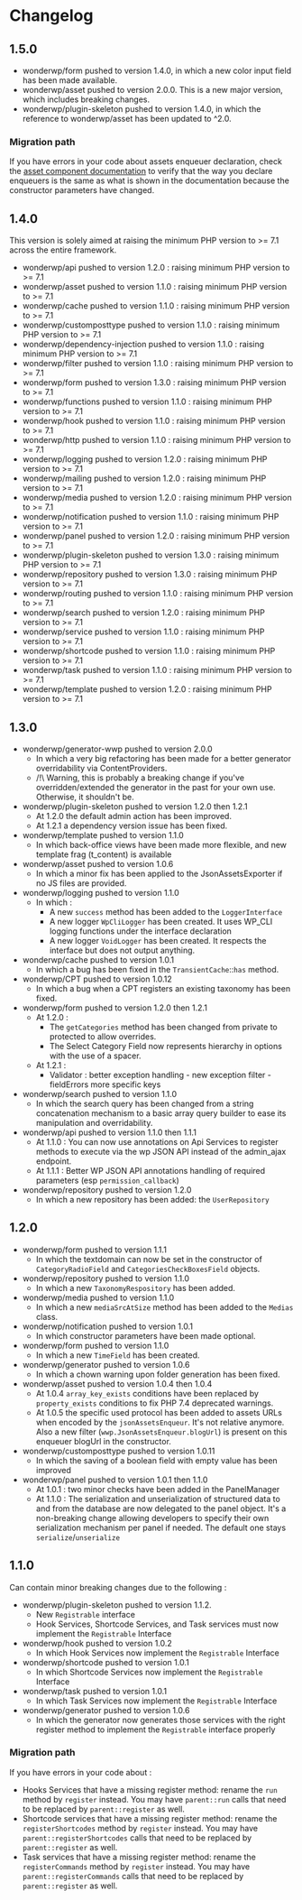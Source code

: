 # Changelog

## 1.5.0

- wonderwp/form pushed to version 1.4.0, in which a new color input field has been made available.
- wonderwp/asset pushed to version 2.0.0. This is a new major version, which includes breaking changes.
- wonderwp/plugin-skeleton pushed to version 1.4.0, in which the reference to wonderwp/asset has been updated to ^2.0.


### Migration path

If you have errors in your code about assets enqueuer declaration, check the [asset component documentation](http://wonderwp.net/Framewok_components/Assets/index.html) to verify that the way you declare enqueuers is the same as what is shown in the documentation because the constructor parameters have changed.

## 1.4.0

This version is solely aimed at raising the minimum PHP version to >= 7.1 across the entire framework.

- wonderwp/api pushed to version 1.2.0 : raising minimum PHP version to >= 7.1
- wonderwp/asset pushed to version 1.1.0 : raising minimum PHP version to >= 7.1
- wonderwp/cache pushed to version 1.1.0 : raising minimum PHP version to >= 7.1
- wonderwp/customposttype pushed to version 1.1.0 : raising minimum PHP version to >= 7.1
- wonderwp/dependency-injection pushed to version 1.1.0 : raising minimum PHP version to >= 7.1
- wonderwp/filter pushed to version 1.1.0 : raising minimum PHP version to >= 7.1
- wonderwp/form pushed to version 1.3.0 : raising minimum PHP version to >= 7.1
- wonderwp/functions pushed to version 1.1.0 : raising minimum PHP version to >= 7.1
- wonderwp/hook pushed to version 1.1.0 : raising minimum PHP version to >= 7.1
- wonderwp/http pushed to version 1.1.0 : raising minimum PHP version to >= 7.1
- wonderwp/logging pushed to version 1.2.0 : raising minimum PHP version to >= 7.1
- wonderwp/mailing pushed to version 1.2.0 : raising minimum PHP version to >= 7.1
- wonderwp/media pushed to version 1.2.0 : raising minimum PHP version to >= 7.1
- wonderwp/notification pushed to version 1.1.0 : raising minimum PHP version to >= 7.1
- wonderwp/panel pushed to version 1.2.0 : raising minimum PHP version to >= 7.1
- wonderwp/plugin-skeleton pushed to version 1.3.0 : raising minimum PHP version to >= 7.1
- wonderwp/repository pushed to version 1.3.0 : raising minimum PHP version to >= 7.1
- wonderwp/routing pushed to version 1.1.0 : raising minimum PHP version to >= 7.1
- wonderwp/search pushed to version 1.2.0 : raising minimum PHP version to >= 7.1
- wonderwp/service pushed to version 1.1.0 : raising minimum PHP version to >= 7.1
- wonderwp/shortcode pushed to version 1.1.0 : raising minimum PHP version to >= 7.1
- wonderwp/task pushed to version 1.1.0 : raising minimum PHP version to >= 7.1
- wonderwp/template pushed to version 1.2.0 : raising minimum PHP version to >= 7.1


## 1.3.0

- wonderwp/generator-wwp pushed to version 2.0.0
  - In which a very big refactoring has been made for a better generator overridability via ContentProviders.
  - /!\ Warning, this is probably a breaking change if you've overridden/extended the generator in the past for your own use. Otherwise, it shouldn't be.
- wonderwp/plugin-skeleton pushed to version 1.2.0 then 1.2.1
  - At 1.2.0 the default admin action has been improved.
  - At 1.2.1 a dependency version issue has been fixed.
- wonderwp/template pushed to version 1.1.0
  - In which back-office views have been made more flexible, and new template frag (t_content) is available
- wonderwp/asset pushed to version 1.0.6
  - In which a minor fix has been applied to the JsonAssetsExporter if no JS files are provided.
- wonderwp/logging pushed to version 1.1.0
  - In which :
    - A new `success` method has been added to the `LoggerInterface`
    - A new logger `WpCliLogger` has been created. It uses WP_CLI logging functions under the interface declaration
    - A new logger `VoidLogger` has been created. It respects the interface but does not output anything.
- wonderwp/cache pushed to version 1.0.1
  - In which a bug has been fixed in the `TransientCache`::`has` method.
- wonderwp/CPT pushed to version 1.0.12
  - In which a bug when a CPT registers an existing taxonomy has been fixed.
- wonderwp/form pushed to version 1.2.0 then 1.2.1
  - At 1.2.0 :
    - The `getCategories` method has been changed from private to protected to allow overrides.
    - The Select Category Field now represents hierarchy in options with the use of a spacer.
  - At 1.2.1 :
    - Validator : better exception handling - new exception filter - fieldErrors more specific keys
- wonderwp/search pushed to version 1.1.0
  - In which the search query has been changed from a string concatenation mechanism to a basic array query builder to ease its manipulation and overridability.
- wonderwp/api pushed to version 1.1.0 then 1.1.1
  - At 1.1.0 : You can now use annotations on Api Services to register methods to execute via the wp JSON API instead of the admin_ajax endpoint.
  - At 1.1.1 : Better WP JSON API annotations handling of required parameters (esp `permission_callback`)
- wonderwp/repository pushed to version 1.2.0
  - In which a new repository has been added: the `UserRepository`

## 1.2.0

- wonderwp/form pushed to version 1.1.1
  - In which the textdomain can now be set in the constructor of `CategoryRadioField` and `CategoriesCheckBoxesField` objects.
- wonderwp/repository pushed to version 1.1.0
  - In which a new `TaxonomyRespository` has been added.
- wonderwp/media pushed to version 1.1.0
  - In which a new `mediaSrcAtSize` method has been added to the `Medias` class.
- wonderwp/notification pushed to version 1.0.1
  - In which constructor parameters have been made optional.
- wonderwp/form pushed to version 1.1.0
  - In which a new `TimeField` has been created.
- wonderwp/generator pushed to version 1.0.6
  - In which a chown warning upon folder generation has been fixed.
- wonderwp/asset pushed to version 1.0.4 then 1.0.4
  - At 1.0.4 `array_key_exists` conditions have been replaced by `property_exists` conditions to fix PHP 7.4 deprecated warnings.
  - At 1.0.5 the specific used protocol has been added to assets URLs when encoded by the `jsonAssetsEnqueur`. It's not relative anymore. Also a new filter (`wwp.JsonAssetsEnqueur.blogUrl`) is present on
    this enqueuer blogUrl in the constructor.
- wonderwp/customposttype pushed to version 1.0.11
  - In which the saving of a boolean field with empty value has been improved
- wonderwp/panel pushed to version 1.0.1 then 1.1.0
  - At 1.0.1 : two minor checks have been added in the PanelManager
  - At 1.1.0 : The serialization and unserialization of structured data to and from the database are now delegated to the panel object. It's a non-breaking change allowing developers to specify their own serialization mechanism per panel if needed. The default one stays `serialize`/`unserialize`

## 1.1.0

Can contain minor breaking changes due to the following :

- wonderwp/plugin-skeleton pushed to version 1.1.2.<br/>
  - New `Registrable` interface
  - Hook Services, Shortcode Services, and Task services must now implement the `Registrable` Interface
- wonderwp/hook pushed to version 1.0.2
  - In which Hook Services now implement the `Registrable` Interface
- wonderwp/shortcode pushed to version 1.0.1
  - In which Shortcode Services now implement the `Registrable` Interface
- wonderwp/task pushed to version 1.0.1
  - In which Task Services now implement the `Registrable` Interface
- wonderwp/generator pushed to version 1.0.6
  - In which the generator now generates those services with the right register method to implement the `Registrable` interface properly

### Migration path

If you have errors in your code about :

- Hooks Services that have a missing register method: rename the `run` method by `register` instead. You may have `parent::run` calls that need to be replaced by `parent::register` as well.
- Shortcode services that have a missing register method: rename the `registerShortcodes` method by `register` instead. You may have `parent::registerShortcodes` calls that need to be replaced
  by `parent::register` as well.
- Task services that have a missing register method: rename the `registerCommands` method by `register` instead. You may have `parent::registerCommands` calls that need to be replaced
  by `parent::register` as well.

